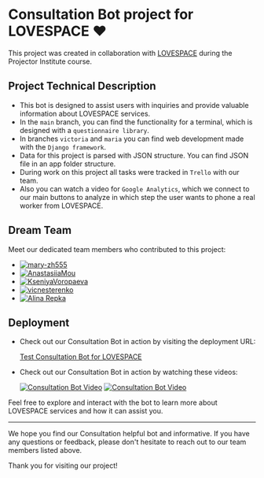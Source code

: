 # Consultation Bot project for LOVESPACE ❤️

This project was created in collaboration with [LOVESPACE](https://lovespace.ua/uk/) during the Projector Institute course.

## Project Technical Description

- This bot is designed to assist users with inquiries and provide valuable information about LOVESPACE services.
- In the `main` branch, you can find the functionality for a terminal, which is designed with a `questionnaire library`.
- In branches `victoria` and `maria` you can find web development made with the `Django framework`.
- Data for this project is parsed with JSON structure. You can find JSON file in an app folder structure.
- During work on this project all tasks were tracked in `Trello` with our team.
- Also you can watch a video for `Google Analytics`, which we connect to our main buttons to analyze in which step the user wants to phone a real worker from LOVESPACE.


## Dream Team

Meet our dedicated team members who contributed to this project:

- [![mary-zh555](https://img.shields.io/badge/GitHub-mary--zh555-blue?logo=github)](https://github.com/mary-zh555)
- [![AnastasiiaMou](https://img.shields.io/badge/GitHub-AnastasiiaMou-blue?logo=github)](https://github.com/AnastasiiaMou)
- [![KseniyaVoropaeva](https://img.shields.io/badge/GitHub-KseniyaVoropaeva-blue?logo=github)](https://github.com/KseniyaVoropaeva)
- [![vicnesterenko](https://img.shields.io/badge/GitHub-vicnesterenko-blue?logo=github)](https://github.com/vicnesterenko)
- [![Alina Repka](https://img.shields.io/badge/GitHub-arepka-blue?logo=github)](https://github.com/cannelle13/)

## Deployment

- Check out our Consultation Bot in action by visiting the deployment URL:

  [Test Consultation Bot for LOVESPACE](https://maria555.pythonanywhere.com/app/)

- Check out our Consultation Bot in action by watching these videos:

  [![Consultation Bot Video](https://img.youtube.com/vi/clnwgnGDS8Q/0.jpg)](https://www.youtube.com/watch?v=clnwgnGDS8Q&ab_channel=MariaZhang)
  [![Consultation Bot Video](https://img.youtube.com/vi/oyNGFI1lItw/0.jpg)](https://www.youtube.com/watch?v=oyNGFI1lItw&ab_channel=MariaZhang)

Feel free to explore and interact with the bot to learn more about LOVESPACE services and how it can assist you.

---

We hope you find our Consultation helpful bot and informative. If you have any questions or feedback, please don't hesitate to reach out to our team members listed above.

Thank you for visiting our project!
